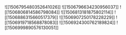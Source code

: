 ![[1506795480352641026]]
![[1506796634230956037]]
![[1506806814586798084]]
![[1506813181875802114]]
![[1506886315660517379]]
![[1506907250178228229]]
![[1506919718568878083]]
![[1506924300762189824]]
![[1506999890576130051]]

